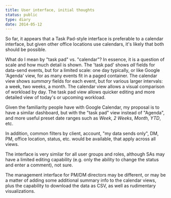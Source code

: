 ```yaml
---
title: User interface, initial thoughts
status: public
type: diary
date: 2014-05-12
---
```


So far, it appears that a Task Pad-style interface is preferable to a calendar
interface, but given other office locations use calendars, it's likely that
both should be possible.

What do I mean by "task pad" vs. "calendar"? In essence, it is a question
of scale and how much detail is shown. The 'task pad' shows _all_ fields for
data-send events, but for a limited scale: one day typically, or like Google
'Agenda' view, for as many events fit in a paged container. The calendar
view shows _summary_ fields for each event, but for various larger intervals:
a week, two weeks, a month. The calendar view allows a visual comparison of
workload by day. The task pad view allows quicker editing and more detailed
view of today's or upcoming workload.

Given the familiarity people have with Google Calendar, my proposal is to have
a similar dashboard, but with the "task pad" view instead of "Agenda", and
more useful preset date ranges such as _Week_, _2 Weeks_, _Month_, _YTD_, etc.

In addition, common filters by client, account, "my data sends only", DM, PM,
office location, status, etc. would be available, that apply across all views.

The interface is very similar for all user groups and roles, although SAs
may have a limited editing capability (e.g. only the ability to change the
status and enter a comment), not sure.

The management interface for PM/DM directors may be different, or may be a
matter of adding some additional summary info to the calendar views, plus the
capability to download the data as CSV, as well as rudimentary visualizations.

